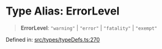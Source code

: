# Type Alias: ErrorLevel

> **ErrorLevel**: `"warning"` \| `"error"` \| `"fatality"` \| `"exempt"`

Defined in: [src/types/typeDefs.ts:270](https://github.com/zotoio/x-fidelity/blob/f39ce89f1db3ea0cfe6f222cf6cc7fcd78a94dca/src/types/typeDefs.ts#L270)
